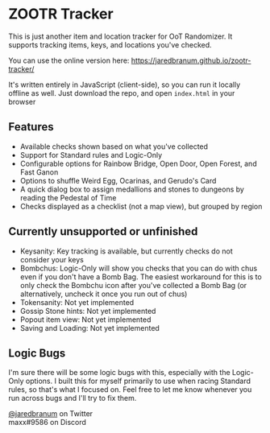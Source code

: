 # ZOOTR Tracker

This is just another item and location tracker for OoT Randomizer. It supports tracking items, keys, and locations you've checked.

You can use the online version here:
https://jaredbranum.github.io/zootr-tracker/

It's written entirely in JavaScript (client-side), so you can run it locally offline as well. Just download the repo, and open `index.html` in your browser

## Features

* Available checks shown based on what you've collected
* Support for Standard rules and Logic-Only
* Configurable options for Rainbow Bridge, Open Door, Open Forest, and Fast Ganon
* Options to shuffle Weird Egg, Ocarinas, and Gerudo's Card
* A quick dialog box to assign medallions and stones to dungeons by reading the Pedestal of Time
* Checks displayed as a checklist (not a map view), but grouped by region

## Currently unsupported or unfinished

* Keysanity: Key tracking is available, but currently checks do not consider your keys
* Bombchus: Logic-Only will show you checks that you can do with chus even if you don't have a Bomb Bag. The easiest workaround for this is to only check the Bombchu icon after you've collected a Bomb Bag (or alternatively, uncheck it once you run out of chus)
* Tokensanity: Not yet implemented
* Gossip Stone hints: Not yet implemented
* Popout item view: Not yet implemented
* Saving and Loading: Not yet implemented

## Logic Bugs

I'm sure there will be some logic bugs with this, especially with the Logic-Only options. I built this for myself primarily to use when racing Standard rules, so that's what I focused on. Feel free to let me know whenever you run across bugs and I'll try to fix them.

[@jaredbranum](https://twitter.com/jaredbranum) on Twitter  
maxx#9586 on Discord